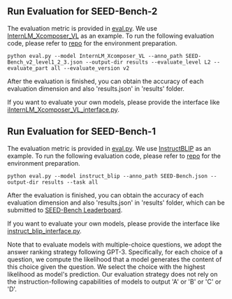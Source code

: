 ## Run Evaluation for SEED-Bench-2

The evaluation metric is provided in [eval.py]([eval.py](https://github.com/AILab-CVC/SEED-Bench/blob/main/SEED-Bench-2/eval.py)). We use [InternLM_Xcomposer_VL](https://arxiv.org/pdf/2309.15112.pdf) as an example. To run the following evaluation code, please refer to [repo](https://github.com/salesforce/LAVIS) for the environment preparation.

```shell
python eval.py --model InternLM_Xcomposer_VL --anno_path SEED-Bench_v2_level1_2_3.json --output-dir results --evaluate_level L2 --evaluate_part all --evaluate_version v2
```

After the evaluation is finished, you can obtain the accuracy of each evaluation dimension and also 'results.json' in 'results' folder.

If you want to evaluate your own models, please provide the interface like [iInternLM_Xcomposer_VL_interface.py](https://github.com/AILab-CVC/SEED-Bench/blob/main/SEED-Bench-2/model/InternLM_Xcomposer_VL_interface.py).


## Run Evaluation for SEED-Bench-1

The evaluation metric is provided in [eval.py](eval.py). We use [InstructBLIP](https://arxiv.org/abs/2305.06500) as an example. To run the following evaluation code, please refer to [repo](https://github.com/salesforce/LAVIS) for the environment preparation.

```shell
python eval.py --model instruct_blip --anno_path SEED-Bench.json --output-dir results --task all
```

After the evaluation is finished, you can obtain the accuracy of each evaluation dimension and also 'results.json' in 'results' folder, which can be submitted to [SEED-Bench Leaderboard](https://huggingface.co/spaces/AILab-CVC/SEED-Bench_Leaderboard).

If you want to evaluate your own models, please provide the interface like [instruct_blip_interface.py](https://github.com/AILab-CVC/SEED-Bench/blob/main/model/instruct_blip_interface.py).

Note that to evaluate models with multiple-choice questions, we adopt the answer ranking strategy
following GPT-3. Specifically, for each choice of a question, we compute the likelihood 
that a model generates the content of this choice given the question. 
We select the choice with the highest likelihood as model's prediction. 
Our evaluation strategy does not rely on the instruction-following capabilities 
of models to output 'A' or 'B' or 'C' or 'D'.
